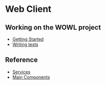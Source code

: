 # Web Client

## Working on the WOWL project

- [Getting Started](getting_started.md)
- [Writing tests](writing_tests.md)

## Reference

- [Services](services.md)
- [Main Components](main_components.md)
